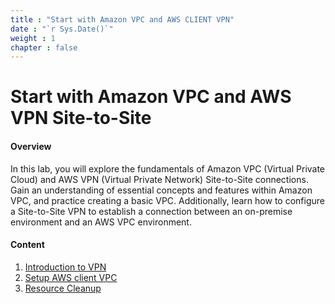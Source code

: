 ```yaml
---
title : "Start with Amazon VPC and AWS CLIENT VPN"
date : "`r Sys.Date()`"
weight : 1
chapter : false
---
```


# Start with Amazon VPC and AWS VPN Site-to-Site

#### Overview

In this lab, you will explore the fundamentals of Amazon VPC (Virtual Private Cloud) and AWS VPN (Virtual Private Network) Site-to-Site connections. Gain an understanding of essential concepts and features within Amazon VPC, and practice creating a basic VPC. Additionally, learn how to configure a Site-to-Site VPN to establish a connection between an on-premise environment and an AWS VPC environment.


#### Content

1. [Introduction to VPN](1-introduce/)
2. [Setup AWS client VPC](2-awsclientvpn/)
3. [Resource Cleanup](3-cleanup/)